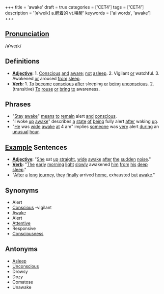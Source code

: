 +++
title = 'awake'
draft = true
categories = ['CET4']
tags = ['CET4']
description = '[əˈweik] a.醒着的 vt.唤醒'
keywords = ['ai words', 'awake']
+++

## [Pronunciation](/en/post/pronunciation/)
/əˈweɪk/

## Definitions
- **[Adjective](/en/post/adjective/)**: 1. [Conscious](/en/post/conscious/) [and](/en/post/and/) [aware](/en/post/aware/); [not](/en/post/not/) [asleep](/en/post/asleep/). 2. Vigilant [or](/en/post/or/) watchful. 3. Awakened [or](/en/post/or/) aroused [from](/en/post/from/) [sleep](/en/post/sleep/).
- **[Verb](/en/post/verb/)**: 1. [To](/en/post/to/) [become](/en/post/become/) [conscious](/en/post/conscious/) [after](/en/post/after/) sleeping [or](/en/post/or/) [being](/en/post/being/) [unconscious](/en/post/unconscious/). 2. (transitive) [To](/en/post/to/) [rouse](/en/post/rouse/) [or](/en/post/or/) [bring](/en/post/bring/) [to](/en/post/to/) awareness.

## Phrases
- "[Stay](/en/post/stay/) [awake](/en/post/awake/)" [means](/en/post/means/) [to](/en/post/to/) [remain](/en/post/remain/) alert [and](/en/post/and/) [conscious](/en/post/conscious/).
- "I woke [up](/en/post/up/) [awake](/en/post/awake/)" describes [a](/en/post/a/) [state](/en/post/state/) [of](/en/post/of/) [being](/en/post/being/) fully alert [after](/en/post/after/) waking [up](/en/post/up/).
- "[He](/en/post/he/) was [wide](/en/post/wide/) [awake](/en/post/awake/) [at](/en/post/at/) 4 am" implies [someone](/en/post/someone/) was [very](/en/post/very/) alert [during](/en/post/during/) an [unusual](/en/post/unusual/) [hour](/en/post/hour/).

## [Example](/en/post/example/) Sentences
- **[Adjective](/en/post/adjective/)**: "[She](/en/post/she/) sat [up](/en/post/up/) [straight](/en/post/straight/), [wide](/en/post/wide/) [awake](/en/post/awake/) [after](/en/post/after/) [the](/en/post/the/) [sudden](/en/post/sudden/) [noise](/en/post/noise/)."
- **[Verb](/en/post/verb/)**: "[The](/en/post/the/) [early](/en/post/early/) [morning](/en/post/morning/) [light](/en/post/light/) [slowly](/en/post/slowly/) awakened [him](/en/post/him/) [from](/en/post/from/) [his](/en/post/his/) [deep](/en/post/deep/) [sleep](/en/post/sleep/)."
- "[After](/en/post/after/) [a](/en/post/a/) [long](/en/post/long/) [journey](/en/post/journey/), [they](/en/post/they/) [finally](/en/post/finally/) arrived [home](/en/post/home/), exhausted [but](/en/post/but/) [awake](/en/post/awake/)."

## Synonyms
- Alert
- [Conscious](/en/post/conscious/)
-vigilant
- [Awake](/en/post/awake/)
- Alert
- [Attentive](/en/post/attentive/)
- Responsive
- [Consciousness](/en/post/consciousness/)

## Antonyms
- [Asleep](/en/post/asleep/)
- [Unconscious](/en/post/unconscious/)
- Drowsy
- Dozy
- Comatose
- Unawake
